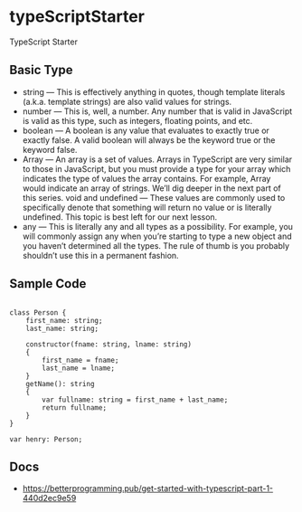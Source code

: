 # typeScriptStarter
TypeScript   Starter


##  Basic Type

* string — This is effectively anything in quotes, though template literals (a.k.a. template strings) are also valid values for strings.
* number — This is, well, a number. Any number that is valid in JavaScript is valid as this type, such as integers, floating points, and etc.
* boolean — A boolean is any value that evaluates to exactly true or exactly false. A valid boolean will always be the keyword true or the keyword false.
* Array — An array is a set of values. Arrays in TypeScript are very similar to those in JavaScript, but you must provide a type for your array which indicates the type of values the array contains. For example, Array<string> would indicate an array of strings. We’ll dig deeper in the next part of this series.
void and undefined — These values are commonly used to specifically denote that something will return no value or is literally undefined. This topic is best left for our next lesson.
* any — This is literally any and all types as a possibility. For example, you will commonly assign any when you’re starting to type a new object and you haven’t determined all the types. The rule of thumb is you probably shouldn’t use this in a permanent fashion.

## Sample  Code

```
 
class Person {
    first_name: string;
    last_name: string;
  
    constructor(fname: string, lname: string)
    {
        first_name = fname;
        last_name = lname;
    }
    getName(): string
    {
        var fullname: string = first_name + last_name;
        return fullname;
    }
}
  
var henry: Person;

```

## Docs

- https://betterprogramming.pub/get-started-with-typescript-part-1-440d2ec9e59
